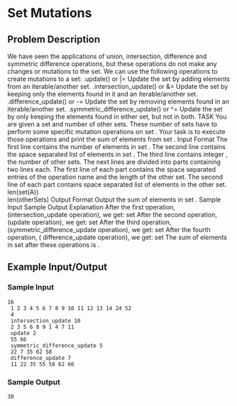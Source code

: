 # Set Mutations

## Problem Description
We have seen the applications of union, intersection, difference and symmetric difference operations, but these operations do not make any changes or mutations to the set.
We can use the following operations to create mutations to a set:
.update() or |= 
Update the set by adding elements from an iterable/another set.
.intersection_update() or &=
Update the set by keeping only the elements found in it and an iterable/another set.
.difference_update() or -=
Update the set by removing elements found in an iterable/another set.
.symmetric_difference_update() or ^=
Update the set by only keeping the elements found in either set, but not in both.
TASK
You are given a set  and  number of other sets. These  number of sets have to perform some specific mutation operations on set .
Your task is to execute those operations and print the sum of elements from set .
Input Format
The first line contains the number of elements in set .
The second line contains the space separated list of elements in set .
The third line contains integer , the number of other sets.
The next  lines are divided into  parts containing two lines each.
The first line of each part contains the space separated entries of the operation name and the length of the other set.
The second line of each part contains space separated list of elements in the other set.
len(set(A))  
 len(otherSets)
Output Format
Output the sum of elements in set .
Sample Input
Sample Output
Explanation
After the first operation, (intersection_update operation), we get:
set
After the second operation, (update operation), we get:
set
After the third operation, (symmetric_difference_update operation), we get:
set
After the fourth operation, ( difference_update operation), we get:
set
The sum of elements in set  after these operations is .

## Example Input/Output
### Sample Input
```
16
 1 2 3 4 5 6 7 8 9 10 11 12 13 14 24 52
 4
 intersection_update 10
 2 3 5 6 8 9 1 4 7 11
 update 2
 55 66
 symmetric_difference_update 5
 22 7 35 62 58
 difference_update 7
 11 22 35 55 58 62 66
```
### Sample Output
```
38
```
